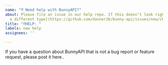 ```yaml
---
name: "⁉️ Need help with BunnyAPI?"
about: Please file an issue in our help repo. If this doesn’t look right, [choose
  a different type](https://github.com/danner26/bunny-api/issues/new/choose).
title: "⁉️HELP: "
labels: new help
assignees: ''

---
```


If you have a question about BunnyAPI that is not a bug report or feature
request, please post it here..
